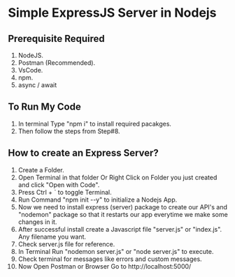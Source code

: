 # Simple ExpressJS Server in Nodejs

## Prerequisite Required

1. NodeJS.
2. Postman (Recommended).
3. VsCode.
4. npm.
5. async / await

## To Run My Code

1. In terminal Type "npm i" to install required pacakges.
2. Then follow the steps from Step#8.

## How to create an Express Server?

1. Create a Folder.
2. Open Terminal in that folder Or Right Click on Folder you just created and click "Open with Code".
3. Press Ctrl + ` to toggle Terminal.
4. Run Command "npm init --y" to initialize a Nodejs App.
5. Now we need to install express (server) package to create our API's and "nodemon" package so that it restarts our app everytime we make some changes in it.
6. After successful install create a Javascript file "server.js" or "index.js". Any filename you want.
7. Check server.js file for reference.
8. In Terminal Run "nodemon server.js" or "node server.js" to execute.
9. Check terminal for messages like errors and custom messages.
10. Now Open Postman or Browser Go to http://localhost:5000/
